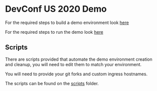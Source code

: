 # DevConf US 2020 Demo

For the required steps to build a demo environment look [here](./deploy-demo-env.md)

For the required steps to run the demo look [here](./run-demo.md)

## Scripts

There are scripts provided that automate the demo environment creation and cleanup, you will need to edit them to match your environment.

You will need to provide your git forks and custom ingress hostnames.

The scripts can be found on the [scripts](./scripts) folder.
